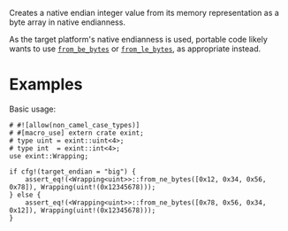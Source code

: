 Creates a native endian integer value from its memory representation as a byte
array in native endianness.

As the target platform's native endianness is used, portable code likely wants
to use [`from_be_bytes`] or [`from_le_bytes`], as appropriate instead.

[`from_be_bytes`]: Self::from_be_bytes
[`from_le_bytes`]: Self::from_le_bytes

# Examples

Basic usage:

```
# #![allow(non_camel_case_types)]
# #[macro_use] extern crate exint;
# type uint = exint::uint<4>;
# type int  = exint::int<4>;
use exint::Wrapping;

if cfg!(target_endian = "big") {
    assert_eq!(<Wrapping<uint>>::from_ne_bytes([0x12, 0x34, 0x56, 0x78]), Wrapping(uint!(0x12345678)));
} else {
    assert_eq!(<Wrapping<uint>>::from_ne_bytes([0x78, 0x56, 0x34, 0x12]), Wrapping(uint!(0x12345678)));
}
```
